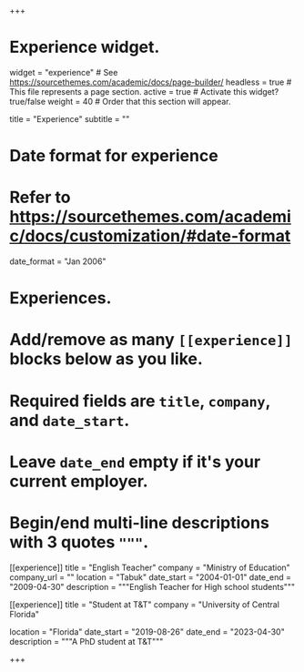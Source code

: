 +++
# Experience widget.
widget = "experience"  # See https://sourcethemes.com/academic/docs/page-builder/
headless = true  # This file represents a page section.
active = true  # Activate this widget? true/false
weight = 40  # Order that this section will appear.

title = "Experience"
subtitle = ""

# Date format for experience
#   Refer to https://sourcethemes.com/academic/docs/customization/#date-format
date_format = "Jan 2006"

# Experiences.
#   Add/remove as many `[[experience]]` blocks below as you like.
#   Required fields are `title`, `company`, and `date_start`.
#   Leave `date_end` empty if it's your current employer.
#   Begin/end multi-line descriptions with 3 quotes `"""`.
[[experience]]
  title = "English Teacher"
  company = "Ministry of Education"
  company_url = ""
  location = "Tabuk"
  date_start = "2004-01-01"
  date_end = "2009-04-30"
  description = """English Teacher for High school students"""

[[experience]]
  title = "Student at T&T"
  company = "University of Central Florida"

  location = "Florida"
  date_start = "2019-08-26"
  date_end = "2023-04-30"
  description = """A PhD student at T&T"""

+++
